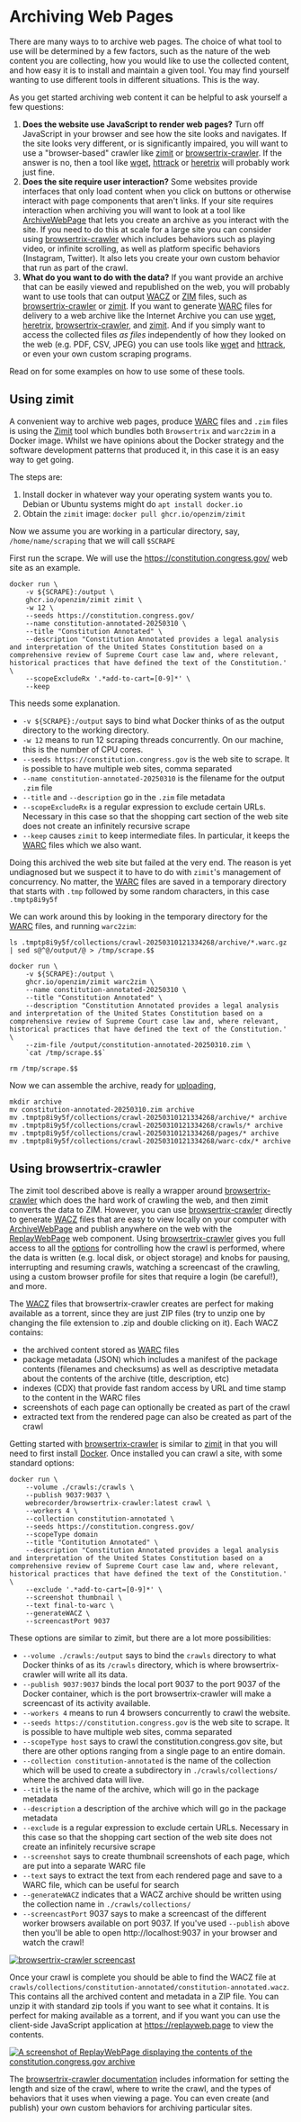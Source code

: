 # Archiving Web Pages

There are many ways to to archive web pages. The choice of what tool to use will be determined by a few factors, such as the nature of the web content you are collecting, how you would like to use the collected content, and how easy it is to install and maintain a given tool. You may find yourself wanting to use different tools in different situations. This is the way.

As you get started archiving web content it can be helpful to ask yourself a few questions:

1. **Does the website use JavaScript to render web pages?** Turn off JavaScript in your browser and see how the site looks and navigates. If the site looks very different, or is significantly impaired, you will want to use a "browser-based" crawler like [zimit] or [browsertrix-crawler]. If the answer is no, then a tool like [wget], [httrack] or [heretrix] will probably work just fine.
2. **Does the site require user interaction?** Some websites provide interfaces that only load content when you click on buttons or otherwise interact with page components that aren't links. If your site requires interaction when archiving you will want to look at a tool like [ArchiveWebPage] that lets you create an archive as you interact with the site. If you need to do this at scale for a large site you can consider using [browsertrix-crawler] which includes behaviors such as playing video, or infinite scrolling, as well as platform specific behaviors (Instagram, Twitter). It also lets you create your own custom behavior that run as part of the crawl.
3. **What do you want to do with the data?** If you want provide an archive that can be easily viewed and republished on the web, you will probably want to use tools that can output [WACZ] or [ZIM] files, such as [browsertrix-crawler] or [zimit]. If you want to generate [WARC] files for delivery to a web archive like the Internet Archive you can use [wget], [heretrix], [browsertrix-crawler], and [zimit]. And if you simply want to access the collected files *as files* independently of how they looked on the web (e.g. PDF, CSV, JPEG) you can use tools like [wget] and [httrack], or even your own custom scraping programs.

Read on for some examples on how to use some of these tools.

## Using zimit

A convenient way to archive web pages, produce [WARC] files and `.zim` files is using the [Zimit] tool which bundles both `Browsertrix` and `warc2zim` in a Docker image. Whilst we have opinions about the Docker strategy and the software development patterns that produced it, in this case it is an easy way to get going.

The steps are:

  1. Install docker in whatever way your operating system wants you to. Debian or Ubuntu systems might do `apt install docker.io`
  2. Obtain the `zimit` image: `docker pull ghcr.io/openzim/zimit`

Now we assume you are working in a particular directory, say, `/home/name/scraping` that we will call `$SCRAPE`

First run the scrape. We will use the https://constitution.congress.gov/ web site as an example.

    docker run \
        -v ${SCRAPE}:/output \
        ghcr.io/openzim/zimit zimit \
        -w 12 \
        --seeds https://constitution.congress.gov/
        --name constitution-annotated-20250310 \
        --title "Constitution Annotated" \
        --description "Constitution Annotated provides a legal analysis and interpretation of the United States Constitution based on a comprehensive review of Supreme Court case law and, where relevant, historical practices that have defined the text of the Constitution.' \
        --scopeExcludeRx '.*add-to-cart=[0-9]*' \
        --keep

This needs some explanation.

  - `-v ${SCRAPE}:/output` says to bind what Docker thinks of as the output directory to the working directory.
  - `-w 12` means to run 12 scraping threads concurrently. On our machine, this is the number of CPU cores.
  - `--seeds https://constitution.congress.gov` is the web site to scrape. It is possible to have multiple web sites, comma separated
  - `--name constitution-annotated-20250310` is the filename for the output `.zim` file
  - `--title` and `--description` go in the `.zim` file metadata
  - `--scopeExcludeRx` is a regular expression to exclude certain URLs. Necessary in this case so that the shopping cart section of the web site does not create an infinitely recursive scrape
  - `--keep` causes `zimit` to keep intermediate files. In particular, it keeps the [WARC] files which we also want.

Doing this archived the web site but failed at the very end. The reason is yet undiagnosed but we suspect it to have to do with `zimit`'s management of concurrency. No matter, the [WARC] files are saved in a temporary directory that starts with `.tmp` followed by some random characters, in this case `.tmptp8i9y5f`

We can work around this by looking in the temporary directory for the [WARC] files, and running `warc2zim`:

    ls .tmptp8i9y5f/collections/crawl-20250310121334268/archive/*.warc.gz | sed s@^@/output/@ > /tmp/scrape.$$

    docker run \
        -v ${SCRAPE}:/output \
        ghcr.io/openzim/zimit warc2zim \
        --name constitution-annotated-20250310 \
        --title "Constitution Annotated" \
        --description "Constitution Annotated provides a legal analysis and interpretation of the United States Constitution based on a comprehensive review of Supreme Court case law and, where relevant, historical practices that have defined the text of the Constitution.' \
        --zim-file /output/constitution-annotated-20250310.zim \
        `cat /tmp/scrape.$$`

    rm /tmp/scrape.$$

Now we can assemble the archive, ready for [uploading](../uploading),

    mkdir archive
    mv constitution-annotated-20250310.zim archive
    mv .tmptp8i9y5f/collections/crawl-20250310121334268/archive/* archive
    mv .tmptp8i9y5f/collections/crawl-20250310121334268/crawls/* archive
    mv .tmptp8i9y5f/collections/crawl-20250310121334268/pages/* archive
    mv .tmptp8i9y5f/collections/crawl-20250310121334268/warc-cdx/* archive

## Using browsertrix-crawler

The zimit tool described above is really a wrapper around [browsertrix-crawler] which does the hard work of crawling the web, and then zimit converts the data to ZIM. However, you can use [browsertrix-crawler] directly to generate [WACZ] files that are easy to view locally on your computer with [ArchiveWebPage] and publish anywhere on the web with the [ReplayWebPage] web component. Using [browsertrix-crawler] gives you full access to all the [options] for controlling how the crawl is performed, where the data is written (e.g. local disk, or object storage) and knobs for pausing, interrupting and resuming crawls, watching a screencast of the crawling, using a custom browser profile for sites that require a login (be careful!), and more.

The [WACZ] files that browsertrix-crawler creates are perfect for making available as a torrent, since they are just ZIP files (try to unzip one by changing the file extension to .zip and double clicking on it). Each WACZ contains:

* the archived content stored as [WARC] files
* package metadata (JSON) which includes a manifest of the package contents (filenames and checksums) as well as descriptive metadata about the contents of the archive (title, description, etc)
* indexes (CDX) that provide fast random access by URL and time stamp to the content in the WARC files
* screenshots of each page can optionally be created as part of the crawl
* extracted text from the rendered page can also be created as part of the crawl

Getting started with [browsertrix-crawler] is similar to [zimit] in that you will need to first install [Docker]. Once installed you can crawl a site, with some standard options: 

    docker run \
        --volume ./crawls:/crawls \
        --publish 9037:9037 \
        webrecorder/browsertrix-crawler:latest crawl \
        --workers 4 \
        --collection constitution-annotated \
        --seeds https://constitution.congress.gov/
        --scopeType domain
        --title "Contitution Annotated" \
        --description "Constitution Annotated provides a legal analysis and interpretation of the United States Constitution based on a comprehensive review of Supreme Court case law and, where relevant, historical practices that have defined the text of the Constitution.' \
        --exclude '.*add-to-cart=[0-9]*' \
        --screenshot thumbnail \
        --text final-to-warc \
        --generateWACZ \
        --screencastPort 9037

These options are similar to zimit, but there are a lot more possibilities:

  - `--volume ./crawls:/output` says to bind the `crawls` directory to what Docker thinks of as its `/crawls` directory, which is where browsertrix-crawler will write all its data.
  - `--publish 9037:9037` binds the local port 9037 to the port 9037 of the Docker container, which is the port browsertrix-crawler will make a screencast of its activity available.
  - `--workers 4` means to run 4 browsers concurrently to crawl the website.
  - `--seeds https://constitution.congress.gov` is the web site to scrape. It is possible to have multiple web sites, comma separated
  - `--scopeType host` says to crawl the constitution.congress.gov site, but there are other options ranging from a single page to an entire domain.
  - `--collection constitution-annotated` is the name of the collection which will be used to create a subdirectory in `./crawls/collections/` where the archived data will live.
  -  `--title` is the name of the archive, which will go in the package metadata
  - `--description` a description of the archive which will go in the package metadata
  - `--exclude` is a regular expression to exclude certain URLs. Necessary in this case so that the shopping cart section of the web site does not create an infinitely recursive scrape
  - `--screenshot` says to create thumbnail screenshots of each page, which are put into a separate WARC file
  - `--text` says to extract the text from each rendered page and save to a WARC file, which can be useful for search
  - `--generateWACZ` indicates that a WACZ archive should be written using the collection name in `./crawls/collections/`
  - `--screencastPort` 9037 says to make a screencast of the different worker browsers available on port 9037. If you've used `--publish` above then you'll be able to open http://localhost:9037 in your browser and watch the crawl!

[![browsertrix-crawler screencast](../../img/btrix.gif)](../../img/btrix.gif)

Once your crawl is complete you should be able to find the WACZ file at `crawls/collections/constitution-annotated/constitution-annotated.wacz`. This contains all the archived content and metadata in a ZIP file. You can unzip it with standard zip tools if you want to see what it contains. It is perfect for making available as a torrent, and if you want you can use the client-side JavaScript application at https://replayweb.page to view the contents.

[![A screenshot of ReplayWebPage displaying the contents of the constitution.congress.gov archive](../../img/replaywebpage.png)](../../img/replaywebpage.png)

The [browsertrix-crawler documentation] includes information for setting the length and size of the crawl, where to write the crawl, and the types of behaviors that it uses when viewing a page. You can even create (and publish) your own custom behaviors for archiving particular sites.

[zimit]: https://github.com/openzim/zimit
[WARC]: https://en.wikipedia.org/wiki/WARC_(file_format)
[browsertrix-crawler]: https://crawler.docs.browsertrix.com/
[ReplayWebPage]: https://replayweb.page
[ArchiveWebPage]: https://archiveweb.page
[WACZ]: https://specs.webrecorder.net/wacz/latest/
[Docker]: https://docs.docker.com/
[options]: https://crawler.docs.browsertrix.com/user-guide/cli-options/
[browsertrix-crawler documentation]: https://crawler.docs.browsertrix.com/
[ZIM]: https://wiki.openzim.org/wiki/ZIM_file_format
[wget]: https://www.gnu.org/software/wget/
[httrack]: https://www.httrack.com/
[heretrix]: https://heritrix.readthedocs.io/
